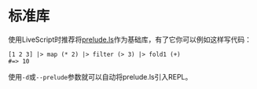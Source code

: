 # 标准库

使用LiveScript时推荐将[prelude.ls](http://preludels.com/)作为基础库，有了它你可以例如这样写代码：

```livescript
[1 2 3] |> map (* 2) |> filter (> 3) |> fold1 (+)
#=> 10
```

使用`-d`或`--prelude`参数就可以自动将prelude.ls引入REPL。
